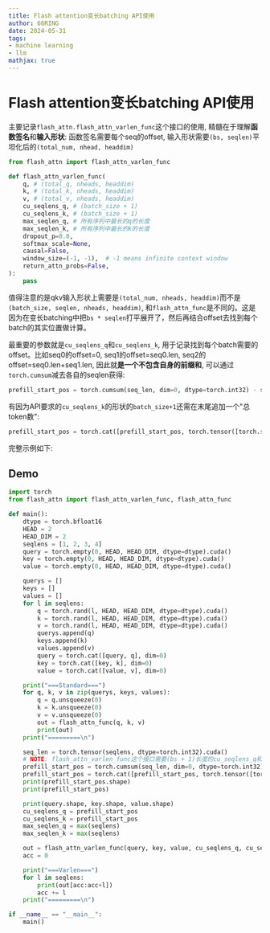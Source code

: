 ```yaml
---
title: Flash attention变长batching API使用
author: 66RING
date: 2024-05-31
tags: 
- machine learning
- llm
mathjax: true
---
```


# Flash attention变长batching API使用

主要记录`flash_attn.flash_attn_varlen_func`这个接口的使用, 精髓在于理解**函数签名**和**输入形状**: 函数签名需要每个seq的offset, 输入形状需要`(bs, seqlen)`平坦化后的`(total_num, nhead, headdim)`

```python
from flash_attn import flash_attn_varlen_func
```

```python
def flash_attn_varlen_func(
    q, # (total_q, nheads, headdim)
    k, # (total_k, nheads, headdim)
    v, # (total_v, nheads, headdim)
    cu_seqlens_q, # (batch_size + 1)
    cu_seqlens_k, # (batch_size + 1)
    max_seqlen_q, # 所有序列中最长的q的长度
    max_seqlen_k, # 所有序列中最长的k的长度
    dropout_p=0.0,
    softmax_scale=None,
    causal=False,
    window_size=(-1, -1),  # -1 means infinite context window
    return_attn_probs=False,
):
    pass
```

值得注意的是qkv输入形状上需要是`(total_num, nheads, headdim)`而不是`(batch_size, seqlen, nheads, headdim)`, 和`flash_attn_func`是不同的。这是因为在变长batching中把`bs * seqlen`打平展开了，然后再结合offset去找到每个batch的其实位置做计算。

最重要的参数就是`cu_seqlens_q`和`cu_seqlens_k`, 用于记录找到每个batch需要的offset。比如seq0的offset=0, seq1的offset=seq0.len, seq2的offset=seq0.len+seq1.len, 因此就**是一个不包含自身的前缀和**, 可以通过`torch.cumsum`减去各自的seqlen获得:

```python
prefill_start_pos = torch.cumsum(seq_len, dim=0, dtype=torch.int32) - seq_len
```

有因为API要求的`cu_seqlens_k`的形状的`batch_size+1`还需在末尾追加一个"总token数":

```python
prefill_start_pos = torch.cat([prefill_start_pos, torch.tensor([torch.sum(seq_len)], dtype=torch.int32, device="cuda")], dim=0)
```

完整示例如下:

## Demo

```python
import torch
from flash_attn import flash_attn_varlen_func, flash_attn_func

def main():
    dtype = torch.bfloat16
    HEAD = 2
    HEAD_DIM = 2
    seqlens = [1, 2, 3, 4]
    query = torch.empty(0, HEAD, HEAD_DIM, dtype=dtype).cuda()
    key = torch.empty(0, HEAD, HEAD_DIM, dtype=dtype).cuda()
    value = torch.empty(0, HEAD, HEAD_DIM, dtype=dtype).cuda()

    querys = []
    keys = []
    values = []
    for l in seqlens:
        q = torch.rand(l, HEAD, HEAD_DIM, dtype=dtype).cuda()
        k = torch.rand(l, HEAD, HEAD_DIM, dtype=dtype).cuda()
        v = torch.rand(l, HEAD, HEAD_DIM, dtype=dtype).cuda()
        querys.append(q)
        keys.append(k)
        values.append(v)
        query = torch.cat([query, q], dim=0)
        key = torch.cat([key, k], dim=0)
        value = torch.cat([value, v], dim=0)

    print("===Standard===")
    for q, k, v in zip(querys, keys, values):
        q = q.unsqueeze(0)
        k = k.unsqueeze(0)
        v = v.unsqueeze(0)
        out = flash_attn_func(q, k, v)
        print(out)
    print("=========\n")

    seq_len = torch.tensor(seqlens, dtype=torch.int32).cuda()
    # NOTE: flash_attn_varlen_func这个接口需要(bs + 1)长度的cu_seqlens_q和cu_seqlens_k
    prefill_start_pos = torch.cumsum(seq_len, dim=0, dtype=torch.int32) - seq_len
    prefill_start_pos = torch.cat([prefill_start_pos, torch.tensor([torch.sum(seq_len)], dtype=torch.int32, device="cuda")], dim=0)
    print(prefill_start_pos.shape)
    print(prefill_start_pos)

    print(query.shape, key.shape, value.shape)
    cu_seqlens_q = prefill_start_pos
    cu_seqlens_k = prefill_start_pos
    max_seqlen_q = max(seqlens)
    max_seqlen_k = max(seqlens)

    out = flash_attn_varlen_func(query, key, value, cu_seqlens_q, cu_seqlens_k, max_seqlen_q, max_seqlen_k)
    acc = 0

    print("===Varlen===")
    for l in seqlens:
        print(out[acc:acc+l])
        acc += l
    print("=========\n")

if __name__ == "__main__":
    main()
```

